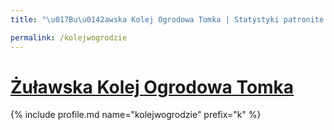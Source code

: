```yaml
---
title: "\u017Bu\u0142awska Kolej Ogrodowa Tomka | Statystyki patronite.pl | Patromierz"

permalink: /kolejwogrodzie
---
```


# [Żuławska Kolej Ogrodowa Tomka](https://patronite.pl/kolejwogrodzie)

{% include profile.md name="kolejwogrodzie" prefix="k" %}
